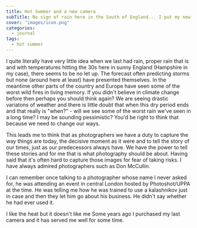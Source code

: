 ```yaml
---
title: Hot Summer and a new camera
subTitle: No sign of rain here in the South of England... I put my new Sony A7Riii to good use... time to get this blog back on track!
cover: "images/icon.png"
categories:
  - journal
tags:
  - hot summer
---
```


I quite literally have very little idea when we last had rain, proper rain that is and with temperatures hitting the 30s here in sunny England (Hampshire in my case), there seems to be no let up. The forecast often predicting storms but none (around here at least) have presented themselves. In the meantime other parts of the country and Europe have seen some of the worst wild fires in living memory. If you didn't believe in climate change before then perhaps you should think again? We are seeing drastic variatons of weather and there is little doubt that when this dry period ends and that really is "when?" - will we see some of the worst rain we've seen in a long time? I may be sounding pessimistic? You'd be right to think that because we need to change our ways.

This leads me to think that as photographers we have a duty to capture the way things are today, the decisive moment as it were and to tell the story of our times, just as our predecessors always have. We have the power to tell these stories and for me that is what photography should be about. Having said that it's often hard to capture those images for fear of taking risks. I have always admired photographers such as Don McCullin.

I can remember once talking to a photographer whose name I never asked for, he was attending an event in central London hosted by Photoshot/UPPA at the time. He was telling me how he was trained to use a kalashnikov just in case and then they let him go about his business. He didn't say whether he had ever used it.


I like the heat but it doesn't like me
Some years ago I purchased my last camera and it has served me well for some time.
